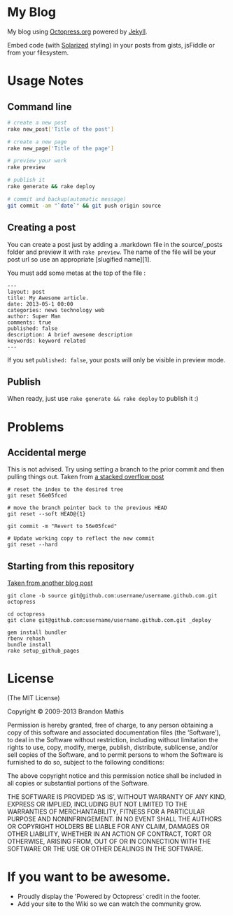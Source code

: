 # My Blog

My blog using [Octopress.org](http://octopress.org/docs) powered by [Jekyll](https://github.com/mojombo/jekyll).

Embed code (with [Solarized](http://ethanschoonover.com/solarized) styling) in your posts from gists, jsFiddle or from your filesystem.

# Usage Notes

## Command line

```bash
# create a new post
rake new_post['Title of the post']

# create a new page 
rake new_page['Title of the page']

# preview your work
rake preview

# publish it
rake generate && rake deploy

# commit and backup(automatic message)
git commit -am "`date`" && git push origin source
```

## Creating a post

You can create a post just by adding a .markdown file in the source/_posts folder and preview it with `rake preview`. The name of the file will be your post url so use an appropriate [slugified name][1].

You must add some metas at the top of the file :

```
---
layout: post
title: My Awesome article.
date: 2013-05-1 00:00
categories: news technology web
author: Super Man
comments: true
published: false
description: A brief awesome description
keywords: keyword related
---
```

If you set `published: false`, your posts will only be visible in preview mode.


## Publish

When ready, just use `rake generate && rake deploy` to publish it :)

# Problems

## Accidental merge

This is not advised. Try using setting a branch to the prior commit and then pulling things out. Taken from [a stacked overflow post](http://stackoverflow.com/questions/1895059/revert-to-a-commit-by-sha-hash)

```
# reset the index to the desired tree
git reset 56e05fced

# move the branch pointer back to the previous HEAD
git reset --soft HEAD@{1}

git commit -m "Revert to 56e05fced"

# Update working copy to reflect the new commit
git reset --hard
```

## Starting from this repository

[Taken from another blog post](http://blog.zerosharp.com/clone-your-octopress-to-blog-from-two-places/)

```
git clone -b source git@github.com:username/username.github.com.git octopress

cd octopress
git clone git@github.com:username/username.github.com.git _deploy 

gem install bundler
rbenv rehash
bundle install
rake setup_github_pages
```

# License
(The MIT License)

Copyright © 2009-2013 Brandon Mathis

Permission is hereby granted, free of charge, to any person obtaining a copy of this software and associated documentation files (the ‘Software’), to deal in the Software without restriction, including without limitation the rights to use, copy, modify, merge, publish, distribute, sublicense, and/or sell copies of the Software, and to permit persons to whom the Software is furnished to do so, subject to the following conditions:

The above copyright notice and this permission notice shall be included in all copies or substantial portions of the Software.

THE SOFTWARE IS PROVIDED ‘AS IS’, WITHOUT WARRANTY OF ANY KIND, EXPRESS OR IMPLIED, INCLUDING BUT NOT LIMITED TO THE WARRANTIES OF MERCHANTABILITY, FITNESS FOR A PARTICULAR PURPOSE AND NONINFRINGEMENT. IN NO EVENT SHALL THE AUTHORS OR COPYRIGHT HOLDERS BE LIABLE FOR ANY CLAIM, DAMAGES OR OTHER LIABILITY, WHETHER IN AN ACTION OF CONTRACT, TORT OR OTHERWISE, ARISING FROM, OUT OF OR IN CONNECTION WITH THE SOFTWARE OR THE USE OR OTHER DEALINGS IN THE SOFTWARE.


# If you want to be awesome.
- Proudly display the 'Powered by Octopress' credit in the footer.
- Add your site to the Wiki so we can watch the community grow.
